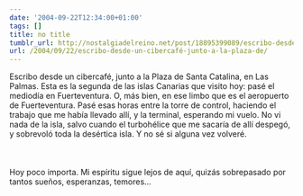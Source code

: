 ```yaml
---
date: '2004-09-22T12:34:00+01:00'
tags: []
title: no title
tumblr_url: http://nostalgiadelreino.net/post/18895399089/escribo-desde-un-cibercafé-junto-a-la-plaza-de
url: /2004/09/22/escribo-desde-un-cibercafé-junto-a-la-plaza-de/
---
```


<p>Escribo desde un cibercafé, junto a la Plaza de Santa Catalina, en Las Palmas. Esta es la segunda de las islas Canarias que visito hoy: pasé el mediodía en Fuerteventura. O, más bien, en ese limbo que es el aeropuerto de Fuerteventura. Pasé esas horas entre la torre de control, haciendo el trabajo que me había llevado allí, y la terminal, esperando mi vuelo. No vi nada de la isla, salvo cuando el turbohélice que me sacaría de allí despegó, y sobrevoló toda la desértica isla. Y no sé si alguna vez volveré.<br/><br/><br/><br/>Hoy poco importa. Mi espíritu sigue lejos de aquí, quizás sobrepasado por tantos sueños, esperanzas, temores&hellip;</p><div class="blogger-post-footer"><img width="1" height="1" src="https://blogger.googleusercontent.com/tracker/1180118427259117074-4120412796683283566?l=nostalgiadelreino.blogspot.com" alt=""/></div>